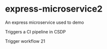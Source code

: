 # express-microservice2
An express microservice used to demo

Triggers a CI pipeline in CSDP

Trigger workflow 21
